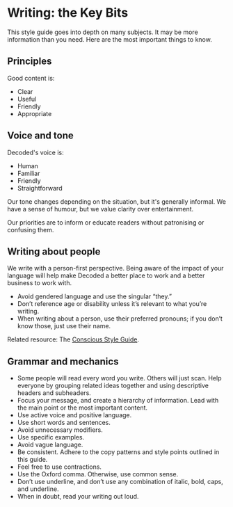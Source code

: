 # Writing: the Key Bits

This style guide goes into depth on many subjects. It may be more information than you need. Here are the most important things to know.

## Principles

Good content is:

- Clear
- Useful
- Friendly
- Appropriate

## Voice and tone

Decoded's voice is:

* Human
* Familiar
* Friendly
* Straightforward

Our tone changes depending on the situation, but it's generally informal. We have a sense of humour, but we value clarity over entertainment.

Our priorities are to inform or educate readers without patronising or confusing them.

## Writing about people

We write with a person-first perspective. Being aware of the impact of your language will help make Decoded a better place to work and a better business to work with.

- Avoid gendered language and use the singular “they.”
- Don’t reference age or disability unless it’s relevant to what you’re writing.
- When writing about a person, use their preferred pronouns; if you don’t know those, just use their name.

Related resource: The [Conscious Style Guide](http://consciousstyleguide.com/).

## Grammar and mechanics

- Some people will read every word you write. Others will just scan. Help everyone by grouping related ideas together and using descriptive headers and subheaders.
- Focus your message, and create a hierarchy of information. Lead with the main point or the most important content.
- Use active voice and positive language.
- Use short words and sentences.
- Avoid unnecessary modifiers.
- Use specific examples.
- Avoid vague language.
- Be consistent. Adhere to the copy patterns and style points outlined in this guide.
- Feel free to use contractions.
- Use the Oxford comma. Otherwise, use common sense.
- Don’t use underline, and don’t use any combination of italic, bold, caps, and underline.
- When in doubt, read your writing out loud.

